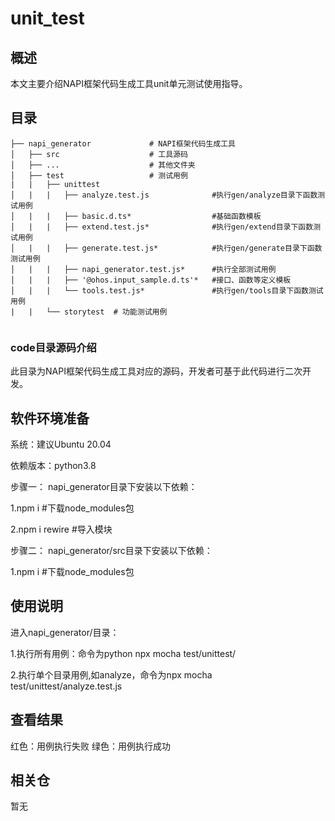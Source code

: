 # unit_test

## 概述
本文主要介绍NAPI框架代码生成工具unit单元测试使用指导。

## 目录

```
├── napi_generator             # NAPI框架代码生成工具
│   ├── src                    # 工具源码
│   ├── ...                    # 其他文件夹
│   ├── test                   # 测试用例
|   |   ├── unittest
│   |   |   ├── analyze.test.js              #执行gen/analyze目录下函数测试用例 
│   |   |   ├── basic.d.ts*                  #基础函数模板
│   |   |   ├── extend.test.js*              #执行gen/extend目录下函数测试用例 
│   |   |   ├── generate.test.js*            #执行gen/generate目录下函数测试用例 
│   |   |   ├── napi_generator.test.js*      #执行全部测试用例
│   |   |   ├── '@ohos.input_sample.d.ts'*   #接口、函数等定义模板
│   |   |   └── tools.test.js*               #执行gen/tools目录下函数测试用例 
|   |   └── storytest  # 功能测试用例
 
```
### code目录源码介绍
此目录为NAPI框架代码生成工具对应的源码，开发者可基于此代码进行二次开发。

## 软件环境准备

系统：建议Ubuntu 20.04

依赖版本：python3.8


步骤一：
napi_generator目录下安装以下依赖：

1.npm i              #下载node_modules包

2.npm i rewire       #导入模块

步骤二：
napi_generator/src目录下安装以下依赖：

1.npm i               #下载node_modules包  



## 使用说明

进入napi_generator/目录：

1.执行所有用例：命令为python npx mocha test/unittest/

2.执行单个目录用例,如analyze，命令为npx mocha test/unittest/analyze.test.js


## 查看结果

红色：用例执行失败
绿色：用例执行成功


## 相关仓

暂无

